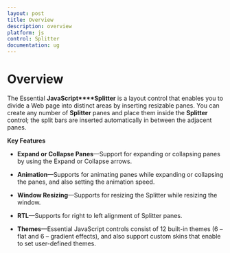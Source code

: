 ```yaml
---
layout: post
title: Overview
description: overview
platform: js
control: Splitter
documentation: ug
---
```


# Overview

The Essential **JavaScript****Splitter** is a layout control that enables you to divide a Web page into distinct areas by inserting resizable panes. You can create any number of **Splitter** panes and place them inside the **Splitter** control; the split bars are inserted automatically in between the adjacent panes. 

**Key Features**

* **Expand or Collapse Panes**—Support for expanding or collapsing panes by using the Expand or Collapse arrows.

* **Animation**—Supports for animating panes while expanding or collapsing the panes, and also setting the animation speed.

* **Window Resizing**—Supports for resizing the Splitter while resizing the window.

* **RTL**—Supports for right to left alignment of Splitter panes.

* **Themes**—Essential JavaScript controls consist of 12 built-in themes (6 – flat and 6 – gradient effects), and also support custom skins that enable to set user-defined themes.

